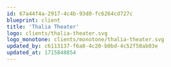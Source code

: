 ```yaml
---
id: 67a44f4a-2917-4c4b-93d0-fc6264cd727c
blueprint: client
title: 'Thalia Theater'
logo: clients/thalia-theater.svg
logo_monotone: clients/monotone/thalia-theater.svg
updated_by: c6113137-f6a8-4c20-b0bd-4c52f58ab03e
updated_at: 1715848854
---
```

